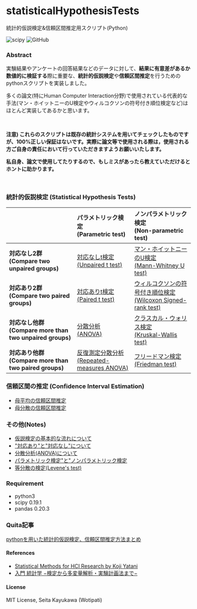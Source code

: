 # statisticalHypothesisTests
統計的仮説検定&信頼区間推定用スクリプト(Python)  


![scipy](https://img.shields.io/badge/scipy-0.19.1-blue.svg)
![GitHub](https://img.shields.io/github/license/mashape/apistatus.svg)

### Abstract
実験結果やアンケートの回答結果などのデータに対して、**結果に有意差があるか数値的に検証する**際に重要な、**統計的仮説検定**や**信頼区間推定**を行うためのpythonスクリプトを実装しました。  

多くの論文(特にHuman Computer Interaction分野)で使用されている代表的な手法(マン・ホイットニーのU検定やウィルコクソンの符号付き順位検定など)はほとんど実装してあるかと思います。  

<br>

**注意) これらのスクリプトは既存の統計システムを用いてチェックしたものですが、100%正しい保証はないです。実際に論文等で使用される際は，使用される方ご自身の責任において行っていただきますようお願いいたします。** 

**私自身、論文で使用してたりするので、もしミスがあったら教えていただけるとホントに助かります。**

<br>

### 統計的仮説検定 (Statistical Hypothesis Tests)
|            | パラメトリック検定<br>(Parametric test) | ノンパラメトリック検定<br>(Non-parametric test) |
|:-----------|:------------|:------------|
|**対応なし2群<br>(Compare two unpaired groups)**| [対応なしt検定<br>(Unpaired t test)](https://github.com/Wotipati/statisticalHypothesisTests/tree/master/Unpaired-t-test) | [マン・ホイットニーのU検定<br>(Mann-Whitney U test)](https://github.com/Wotipati/statisticalHypothesisTests/tree/master/Mann-Whitney-U-test)|
|**対応あり2群<br>(Compare two paired groups)**| [対応ありt検定<br>(Paired t test)](https://github.com/Wotipati/statisticalHypothesisTests/tree/master/Paired-t-test) | [ウィルコクソンの符号付き順位検定<br>(Wilcoxon Signed-rank test)](https://github.com/Wotipati/statisticalHypothesisTests/tree/master/Wilcoxon-Signed-rank-test)|
|**対応なし他群<br>(Compare more than two unpaired groups)**| [分散分析<br>(ANOVA)](https://github.com/Wotipati/statisticalHypothesisTests/tree/master/ANOVA#one-way-anova) | [クラスカル・ウォリス検定<br>(Kruskal-Wallis test)](https://github.com/Wotipati/statisticalHypothesisTests/tree/master/Kruskal-Wallis-test) |
|**対応あり他群<br>(Compare more than two paired groups)**| [反復測定分散分析<br>(Repeated-measures ANOVA)](https://github.com/Wotipati/statisticalHypothesisTests/blob/master/Notes/What_is_ANOVA%3F.md#%E5%AF%BE%E5%BF%9C%E3%81%82%E3%82%8A%E4%B8%80%E5%85%83%E9%85%8D%E7%BD%AE%E5%88%86%E6%95%A3%E5%88%86%E6%9E%90) | [フリードマン検定<br>(Friedman test)](https://github.com/Wotipati/statisticalHypothesisTests/tree/master/Friedman-test) |


### 信頼区間の推定 (Confidence Interval Estimation)
- [母平均の信頼区間推定](https://github.com/Wotipati/statisticalHypothesisTests/tree/master/Confidence-Interval-Estimation-for-the-Mean)
- [母分散の信頼区間推定](https://github.com/Wotipati/statisticalHypothesisTests/tree/master/Confidence-Interval-Estimation-for-the-Variance)


### その他(Notes)
- [仮説検定の基本的な流れについて](https://github.com/Wotipati/statisticalHypothesisTests/blob/master/Notes/What_is_Statistical_Hypothesis_Test%3F.md)
- ["対応あり"と"対応なし"について](https://github.com/Wotipati/statisticalHypothesisTests/blob/master/Notes/paired_and_unpaired.md)
- [分散分析(ANOVA)について](https://github.com/Wotipati/statisticalHypothesisTests/blob/master/Notes/What_is_ANOVA%3F.md)
- [パラメトリック検定"と"ノンパラメトリック検定](https://github.com/Wotipati/statisticalHypothesisTests/blob/master/Notes/parametric_and_nonparametric.md)
- [等分散の検定(Levene's test)](https://github.com/Wotipati/statisticalHypothesisTests/tree/master/Levene's-test)


### Requirement
- python3
- scipy 0.19.1
- pandas 0.20.3

### Quita記事
[pythonを用いた統計的仮説検定、信頼区間推定方法まとめ](https://qiita.com/Wotipati/items/4f5e893fa39ad4cb9957)

#### References
- [Statistical Methods for HCI Research by Koji Yatani](http://yatani.jp/teaching/doku.php?id=hcistats:start)
- [入門 統計学 −検定から多変量解析・実験計画法まで−](http://shop.ohmsha.co.jp/shopdetail/000000001900/)

#### License
MIT License, Seita Kayukawa (Wotipati)
